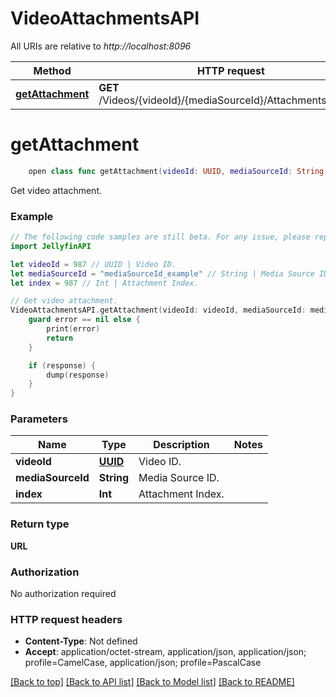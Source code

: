 # VideoAttachmentsAPI

All URIs are relative to *http://localhost:8096*

Method | HTTP request | Description
------------- | ------------- | -------------
[**getAttachment**](VideoAttachmentsAPI.md#getattachment) | **GET** /Videos/{videoId}/{mediaSourceId}/Attachments/{index} | Get video attachment.


# **getAttachment**
```swift
    open class func getAttachment(videoId: UUID, mediaSourceId: String, index: Int, completion: @escaping (_ data: URL?, _ error: Error?) -> Void)
```

Get video attachment.

### Example 
```swift
// The following code samples are still beta. For any issue, please report via http://github.com/OpenAPITools/openapi-generator/issues/new
import JellyfinAPI

let videoId = 987 // UUID | Video ID.
let mediaSourceId = "mediaSourceId_example" // String | Media Source ID.
let index = 987 // Int | Attachment Index.

// Get video attachment.
VideoAttachmentsAPI.getAttachment(videoId: videoId, mediaSourceId: mediaSourceId, index: index) { (response, error) in
    guard error == nil else {
        print(error)
        return
    }

    if (response) {
        dump(response)
    }
}
```

### Parameters

Name | Type | Description  | Notes
------------- | ------------- | ------------- | -------------
 **videoId** | [**UUID**](.md) | Video ID. | 
 **mediaSourceId** | **String** | Media Source ID. | 
 **index** | **Int** | Attachment Index. | 

### Return type

**URL**

### Authorization

No authorization required

### HTTP request headers

 - **Content-Type**: Not defined
 - **Accept**: application/octet-stream, application/json, application/json; profile=CamelCase, application/json; profile=PascalCase

[[Back to top]](#) [[Back to API list]](../README.md#documentation-for-api-endpoints) [[Back to Model list]](../README.md#documentation-for-models) [[Back to README]](../README.md)


